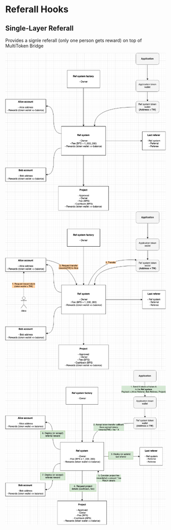 # Referall Hooks

## Single-Layer Referall
Provides a signle referall (only one person gets reward) on top of MultiToken Bridge 

![RefChart](RefSystemOverview.drawio.png)
![RefChart](RefSystemRewardClaim.drawio.png)
![RefChart](RefSystemRewardDeposit.drawio.png)
